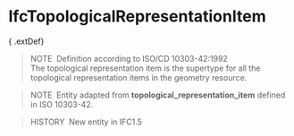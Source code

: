 IfcTopologicalRepresentationItem
================================

{ .extDef}
> NOTE&nbsp; Definition according to ISO/CD 10303-42:1992  
> The topological representation item is the supertype for all the topological representation items in the geometry resource.

> NOTE&nbsp; Entity adapted from **topological_representation_item** defined in ISO 10303-42.

> HISTORY&nbsp; New entity in IFC1.5
